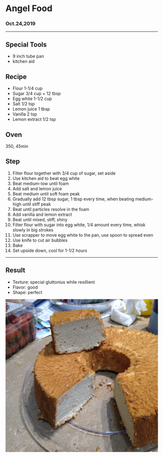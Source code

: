 # Angel Food

### Oct.24,2019

---
## Special Tools

- 9 inch tube pan
- kitchen aid

## Recipe

- Flour 1-1/4 cup
- Sugar 3/4 cup + 12 tbsp
- Egg white 1-1/2 cup
- Salt 1/2 tsp
- Lemon juice 1 tbsp
- Vanilla 2 tsp
- Lemon extract 1/2 tsp

## Oven
350, 45min 

## Step
1. Filter flour together with 3/4 cup of sugar, set aside
2. Use kitchen aid to beat egg white
3. Beat medium-low until foam
4. Add salt and lemon juice
5. Beat medium until soft foam peak
6. Gradually add 12 tbsp sugar, 1 tbsp every time, when beating medium-high until stiff peak
7. Beat until particles resolve in the foam
8. Add vanilla and lemon extract
9. Beat until mixed, stiff, shiny
10. Filter flour with sugar into egg white, 1/4 amount every time, whisk slowly in big strokes
11. Use scrapper to move egg white to the pan, use spoon to spread even
12. Use knife to cut air bubbles
13. Bake
14. Set upside down, cool for 1-1/2 hours
---
## Result
- Texture: special gluttonius while resillient
- Flavor: good
- Shape: perfect

![image](https://github.com/Egria/C17Bakery/raw/master/img/angel_food.png)